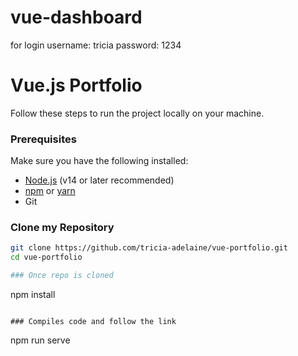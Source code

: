 # vue-dashboard
for login
username: tricia
password: 1234

# Vue.js Portfolio

Follow these steps to run the project locally on your machine.

### Prerequisites

Make sure you have the following installed:

- [Node.js](https://nodejs.org/) (v14 or later recommended)
- [npm](https://www.npmjs.com/) or [yarn](https://yarnpkg.com/)
- Git

### Clone my Repository

```bash
git clone https://github.com/tricia-adelaine/vue-portfolio.git
cd vue-portfolio

### Once repo is cloned
```
npm install
```

### Compiles code and follow the link 
```
npm run serve
```


